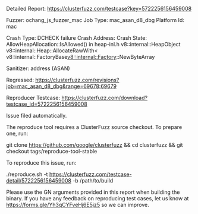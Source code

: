 Detailed Report: https://clusterfuzz.com/testcase?key=5722256156459008

Fuzzer: ochang_js_fuzzer_mac
Job Type: mac_asan_d8_dbg
Platform Id: mac

Crash Type: DCHECK failure
Crash Address: 
Crash State:
  AllowHeapAllocation::IsAllowed() in heap-inl.h
  v8::internal::HeapObject v8::internal::Heap::AllocateRawWith<
  v8::internal::FactoryBase<v8::internal::Factory>::NewByteArray
  
Sanitizer: address (ASAN)

Regressed: https://clusterfuzz.com/revisions?job=mac_asan_d8_dbg&range=69678:69679

Reproducer Testcase: https://clusterfuzz.com/download?testcase_id=5722256156459008

Issue filed automatically.

The reproduce tool requires a ClusterFuzz source checkout. To prepare one, run:

git clone https://github.com/google/clusterfuzz && cd clusterfuzz && git checkout tags/reproduce-tool-stable

To reproduce this issue, run:

./reproduce.sh -t https://clusterfuzz.com/testcase-detail/5722256156459008 -b /path/to/build

Please use the GN arguments provided in this report when building the binary. If you have any feedback on reproducing test cases, let us know at https://forms.gle/Yh3qCYFveHj6E5jz5 so we can improve.
